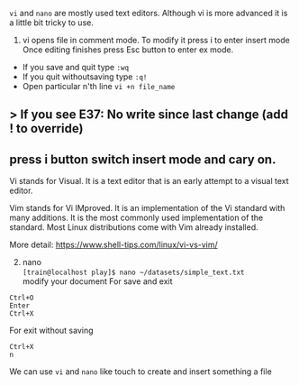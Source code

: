 `vi` and `nano` are mostly used text editors.
Although vi is more advanced it is a little bit tricky to use.

1. vi opens file in comment mode. To modify it press i to enter insert mode
Once editing finishes press Esc button to enter ex mode.  
- If you save and quit type `:wq`
- If you quit withoutsaving type `:q!`
- Open particular n'th line `vi +n file_name`

## > If you see E37: No write since last change (add ! to override)  

## press i button switch insert mode and cary on.

Vi stands for Visual. It is a text editor that is an early attempt to a visual text editor.

Vim stands for Vi IMproved. It is an implementation of the Vi standard with many additions. 
It is the most commonly used implementation of the standard. 
Most Linux distributions come with Vim already installed.

More detail: https://www.shell-tips.com/linux/vi-vs-vim/  

2. nano  
`[train@localhost play]$ nano ~/datasets/simple_text.txt`  
modify your document 
 For save and exit 
 ```
 Ctrl+O 
 Enter
 Ctrl+X
 ```
 For exit without saving 
 ```
 Ctrl+X
 n
 ```
 We can use `vi` and `nano` like touch to create and insert something a file
 
 
